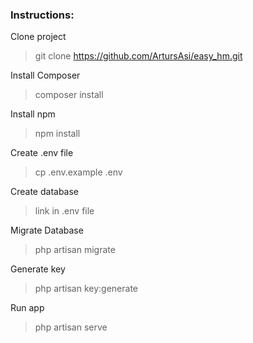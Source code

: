 ### Instructions:
Clone project
>git clone https://github.com/ArtursAsi/easy_hm.git

Install Composer
>composer install

Install npm
>npm install

Create .env file
>cp .env.example .env

Create database
>link in .env file

Migrate Database
>php artisan migrate

Generate key
>php artisan key:generate

Run app 
>php artisan serve
